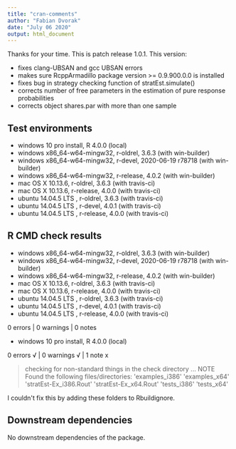 ```yaml
---
title: "cran-comments"
author: "Fabian Dvorak"
date: "July 06 2020"
output: html_document
---
```


Thanks for your time. This is patch release 1.0.1. This version:

* fixes clang-UBSAN and gcc UBSAN errors
* makes sure RcppArmadillo package version >= 0.9.900.0.0 is installed
* fixes bug in strategy checking function of stratEst.simulate()
* corrects number of free parameters in the estimation of pure response probabilities
* corrects object shares.par with more than one sample

## Test environments
* windows 10 pro install, R 4.0.0 (local)
* windows x86_64-w64-mingw32, r-oldrel, 3.6.3 (with win-builder)
* windows x86_64-w64-mingw32, r-devel, 2020-06-19 r78718 (with win-builder)
* windows x86_64-w64-mingw32, r-release, 4.0.2 (with win-builder)
* mac OS X	10.13.6, r-oldrel, 3.6.3 (with travis-ci)
* mac OS X	10.13.6, r-release, 4.0.0 (with travis-ci)
* ubuntu 14.04.5 LTS , r-oldrel, 3.6.3 (with travis-ci)
* ubuntu 14.04.5 LTS , r-devel, 4.0.1 (with travis-ci)
* ubuntu 14.04.5 LTS , r-release, 4.0.0 (with travis-ci)

## R CMD check results
* windows x86_64-w64-mingw32, r-oldrel, 3.6.3 (with win-builder)
* windows x86_64-w64-mingw32, r-devel, 2020-06-19 r78718 (with win-builder)
* windows x86_64-w64-mingw32, r-release, 4.0.2 (with win-builder)
* mac OS X	10.13.6, r-oldrel, 3.6.3 (with travis-ci)
* mac OS X	10.13.6, r-release, 4.0.0 (with travis-ci)
* ubuntu 14.04.5 LTS , r-oldrel, 3.6.3 (with travis-ci)
* ubuntu 14.04.5 LTS , r-devel, 4.0.1 (with travis-ci)
* ubuntu 14.04.5 LTS , r-release, 4.0.0 (with travis-ci)

0 errors | 0 warnings | 0 notes

* windows 10 pro install, R 4.0.0 (local)

0 errors √ | 0 warnings √ | 1 note x

> checking for non-standard things in the check directory ... NOTE
  Found the following files/directories:
    'examples_i386' 'examples_x64' 'stratEst-Ex_i386.Rout'
    'stratEst-Ex_x64.Rout' 'tests_i386' 'tests_x64'
    
I couldn't fix this by adding these folders to Rbuildignore.

## Downstream dependencies
No downstream dependencies of the package.

